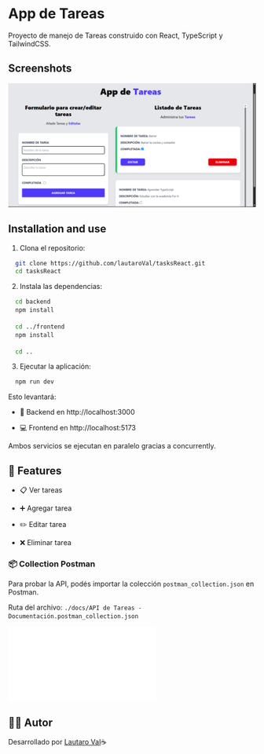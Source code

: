 # App de Tareas

Proyecto de manejo de Tareas construido con React, TypeScript y TailwindCSS.

## Screenshots

![App Screenshot](/taskAppScreen.png)

## Installation and use

1. Clona el repositorio:

```bash
  git clone https://github.com/lautaroVal/tasksReact.git
  cd tasksReact
```

2. Instala las dependencias:

```bash
  cd backend
  npm install

  cd ../frontend
  npm install

  cd ..
```

3. Ejecutar la aplicación:

```bash
  npm run dev
```

Esto levantará:

- 📡 Backend en http://localhost:3000

- 💻 Frontend en http://localhost:5173

Ambos servicios se ejecutan en paralelo gracias a concurrently.

## 🧩 Features

- 📋 Ver tareas

- ➕ Agregar tarea

- ✏️ Editar tarea

- ❌ Eliminar tarea



### 📦 Collection Postman

Para probar la API, podés importar la colección `postman_collection.json` en Postman.

Ruta del archivo: `./docs/API de Tareas - Documentación.postman_collection.json`

![Documentación - API de Tareas](./docs/API%20de%20Tareas%20-%20Documentación.postman_collection.json)



## 🧑‍💻 Autor
Desarrollado por [Lautaro Val](https://github.com/lautaroVal)☕️
